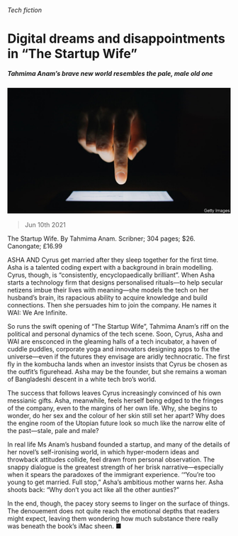 ###### Tech fiction

# Digital dreams and disappointments in “The Startup Wife” 

##### Tahmima Anam’s brave new world resembles the pale, male old one 

![image](images/20210612_bkp506.jpg) 

> Jun 10th 2021 

The Startup Wife. By Tahmima Anam. Scribner; 304 pages; $26. Canongate; £16.99

ASHA AND Cyrus get married after they sleep together for the first time. Asha is a talented coding expert with a background in brain modelling. Cyrus, though, is “consistently, encyclopaedically brilliant”. When Asha starts a technology firm that designs personalised rituals—to help secular netizens imbue their lives with meaning—she models the tech on her husband’s brain, its rapacious ability to acquire knowledge and build connections. Then she persuades him to join the company. He names it WAI: We Are Infinite.


So runs the swift opening of “The Startup Wife”, Tahmima Anam’s riff on the political and personal dynamics of the tech scene. Soon, Cyrus, Asha and WAI are ensconced in the gleaming halls of a tech incubator, a haven of cuddle puddles, corporate yoga and innovators designing apps to fix the universe—even if the futures they envisage are aridly technocratic. The first fly in the kombucha lands when an investor insists that Cyrus be chosen as the outfit’s figurehead. Asha may be the founder, but she remains a woman of Bangladeshi descent in a white tech bro’s world.

The success that follows leaves Cyrus increasingly convinced of his own messianic gifts. Asha, meanwhile, feels herself being edged to the fringes of the company, even to the margins of her own life. Why, she begins to wonder, do her sex and the colour of her skin still set her apart? Why does the engine room of the Utopian future look so much like the narrow elite of the past—stale, pale and male?

In real life Ms Anam’s husband founded a startup, and many of the details of her novel’s self-ironising world, in which hyper-modern ideas and throwback attitudes collide, feel drawn from personal observation. The snappy dialogue is the greatest strength of her brisk narrative—especially when it spears the paradoxes of the immigrant experience. ‘“You’re too young to get married. Full stop,” Asha’s ambitious mother warns her. Asha shoots back: “Why don’t you act like all the other aunties?”

In the end, though, the pacey story seems to linger on the surface of things. The denouement does not quite reach the emotional depths that readers might expect, leaving them wondering how much substance there really was beneath the book’s iMac sheen. ■

